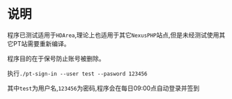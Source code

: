 # 说明
程序已测试适用于`HDArea`,理论上也适用于其它`NexusPHP`站点,但是未经测试使用其它PT站需要重新编译。

程序目的在于保号防止账号被删除。

执行`./pt-sign-in --user test --pasword 123456`

其中`test`为用户名,`123456`为密码,程序会在每日09:00点自动登录并签到
